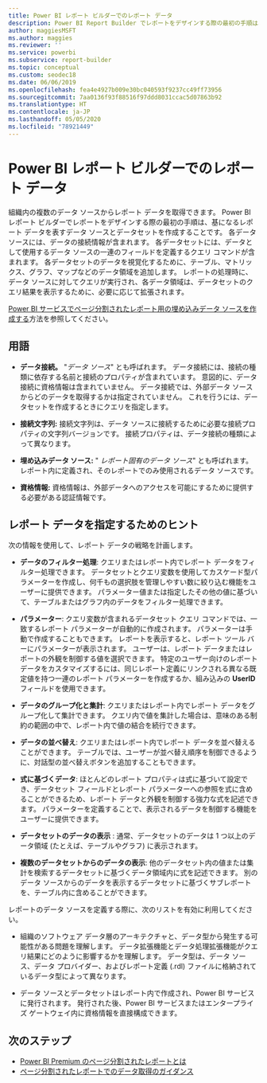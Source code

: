 ```yaml
---
title: Power BI レポート ビルダーでのレポート データ
description: Power BI Report Builder でレポートをデザインする際の最初の手順は、基になるレポート データを表すデータ ソースとデータセットを作成することです。
author: maggiesMSFT
ms.author: maggies
ms.reviewer: ''
ms.service: powerbi
ms.subservice: report-builder
ms.topic: conceptual
ms.custom: seodec18
ms.date: 06/06/2019
ms.openlocfilehash: fea4e4927b009e30bc040593f9237cc49ff73956
ms.sourcegitcommit: 7aa0136f93f88516f97ddd8031ccac5d07863b92
ms.translationtype: HT
ms.contentlocale: ja-JP
ms.lasthandoff: 05/05/2020
ms.locfileid: "78921449"
---
```

# <a name="report-data-in-power-bi-report-builder"></a>Power BI レポート ビルダーでのレポート データ

組織内の複数のデータ ソースからレポート データを取得できます。 Power BI レポート ビルダーでレポートをデザインする際の最初の手順は、基になるレポート データを表すデータ ソースとデータセットを作成することです。 各データ ソースには、データの接続情報が含まれます。 各データセットには、データとして使用するデータ ソースの一連のフィールドを定義するクエリ コマンドが含まれます。 各データセットのデータを視覚化するために、テーブル、マトリックス、グラフ、マップなどのデータ領域を追加します。 レポートの処理時に、データ ソースに対してクエリが実行され、各データ領域は、データセットのクエリ結果を表示するために、必要に応じて拡張されます。  

[Power BI サービスでページ分割されたレポート用の埋め込みデータ ソースを作成する](paginated-reports-embedded-data-source.md)方法を参照してください。


##  <a name="terms"></a><a name="BkMk_ReportDataTerms"></a> 用語  
  
- **データ接続。** "*データ ソース*" とも呼ばれます。 データ接続には、接続の種類に依存する名前と接続のプロパティが含まれています。 意図的に、データ接続に資格情報は含まれていません。 データ接続では、外部データ ソースからどのデータを取得するかは指定されていません。 これを行うには、データセットを作成するときにクエリを指定します。  
  
- **接続文字列:** 接続文字列は、データ ソースに接続するために必要な接続プロパティの文字列バージョンです。 接続プロパティは、データ接続の種類によって異なります。  
  
- **埋め込みデータ ソース:** " *レポート固有のデータ ソース*" とも呼ばれます。 レポート内に定義され、そのレポートでのみ使用されるデータ ソースです。  
  
- **資格情報:** 資格情報は、外部データへのアクセスを可能にするために提供する必要がある認証情報です。  
  
##  <a name="tips-for-specifying-report-data"></a><a name="BkMk_ReportDataTips"></a> レポート データを指定するためのヒント

 次の情報を使用して、レポート データの戦略を計画します。  
  
- **データのフィルター処理**: クエリまたはレポート内でレポート データをフィルター処理できます。 データセットとクエリ変数を使用してカスケード型パラメーターを作成し、何千もの選択肢を管理しやすい数に絞り込む機能をユーザーに提供できます。 パラメーター値または指定したその他の値に基づいて、テーブルまたはグラフ内のデータをフィルター処理できます。  
  
- **パラメーター**: クエリ変数が含まれるデータセット クエリ コマンドでは、一致するレポート パラメーターが自動的に作成されます。 パラメーターは手動で作成することもできます。 レポートを表示すると、レポート ツール バーにパラメーターが表示されます。 ユーザーは、レポート データまたはレポートの外観を制御する値を選択できます。 特定のユーザー向けのレポート データをカスタマイズするには、同じレポート定義にリンクされる異なる既定値を持つ一連のレポート パラメーターを作成するか、組み込みの **UserID** フィールドを使用できます。 
  
- **データのグループ化と集計**: クエリまたはレポート内でレポート データをグループ化して集計できます。 クエリ内で値を集計した場合は、意味のある制約の範囲の中で、レポート内で値の結合を続行できます。  
  
- **データの並べ替え**: クエリまたはレポート内でレポート データを並べ替えることができます。 テーブルでは、ユーザーが並べ替え順序を制御できるように、対話型の並べ替えボタンを追加することもできます。  
  
- **式に基づくデータ**: ほとんどのレポート プロパティは式に基づいて設定でき、データセット フィールドとレポート パラメーターへの参照を式に含めることができるため、レポート データと外観を制御する強力な式を記述できます。 パラメーターを定義することで、表示されるデータを制御する機能をユーザーに提供できます。  
  
- **データセットのデータの表示** : 通常、データセットのデータは 1 つ以上のデータ領域 (たとえば、テーブルやグラフ) に表示されます。  
  
- **複数のデータセットからのデータの表示**: 他のデータセット内の値または集計を検索するデータセットに基づくデータ領域内に式を記述できます。 別のデータ ソースからのデータを表示するデータセットに基づくサブレポートを、テーブル内に含めることができます。  
  
 レポートのデータ ソースを定義する際に、次のリストを有効に利用してください。  
  
- 組織のソフトウェア データ層のアーキテクチャと、データ型から発生する可能性がある問題を理解します。 データ拡張機能とデータ処理拡張機能がクエリ結果にどのように影響するかを理解します。 データ型は、データ ソース、データ プロバイダー、およびレポート定義 (.rdl) ファイルに格納されているデータ型によって異なります。  
  
- データ ソースとデータセットはレポート内で作成され、Power BI サービスに発行されます。 発行された後、Power BI サービスまたはエンタープライズ ゲートウェイ内に資格情報を直接構成できます。 

## <a name="next-steps"></a>次のステップ

- [Power BI Premium のページ分割されたレポートとは](paginated-reports-report-builder-power-bi.md)  
- [ページ分割されたレポートでのデータ取得のガイダンス](../guidance/report-paginated-data-retrieval.md)
